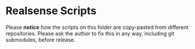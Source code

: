 # Realsense Scripts
Please **notice** how the scripts on this folder are copy-pasted from different repositories.
Please ask the author to fix this in any way, including git submodules, before release.